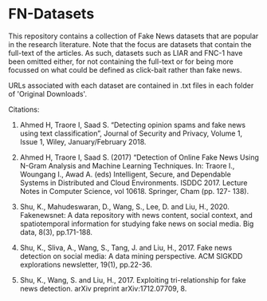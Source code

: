 # FN-Datasets

This repository contains a collection of Fake News datasets that are popular in the research literature. Note that the focus are datasets that contain the full-text of the articles. As such, datasets such as LIAR and FNC-1 have been omitted either, for not containing the full-text or for being more focussed on what could be defined as click-bait rather than fake news.

URLs associated with each dataset are contained in .txt files in each folder of 'Original Downloads'. 

Citations:

1. Ahmed H, Traore I, Saad S. “Detecting opinion spams and fake news using text
classification”, Journal of Security and Privacy, Volume 1, Issue 1, Wiley,
January/February 2018.

2. Ahmed H, Traore I, Saad S. (2017) “Detection of Online Fake News Using N-Gram
Analysis and Machine Learning Techniques. In: Traore I., Woungang I., Awad A. (eds)
Intelligent, Secure, and Dependable Systems in Distributed and Cloud Environments.
ISDDC 2017. Lecture Notes in Computer Science, vol 10618. Springer, Cham (pp. 127-
138).

3. Shu, K., Mahudeswaran, D., Wang, S., Lee, D. and Liu, H., 2020. Fakenewsnet: A data repository with news content, social context, and spatiotemporal information for studying fake news on social media. Big data, 8(3), pp.171-188.

4. Shu, K., Sliva, A., Wang, S., Tang, J. and Liu, H., 2017. Fake news detection on social media: A data mining perspective. ACM SIGKDD explorations newsletter, 19(1), pp.22-36.

5. Shu, K., Wang, S. and Liu, H., 2017. Exploiting tri-relationship for fake news detection. arXiv preprint arXiv:1712.07709, 8.
